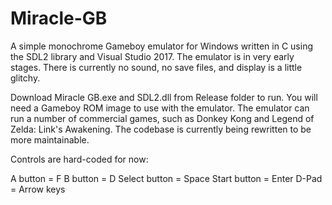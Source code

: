 # Miracle-GB
A simple monochrome Gameboy emulator for Windows written in C using the SDL2 library and Visual Studio 2017.  The emulator is in very early stages.  There is currently no sound, no save files, and display is a little glitchy.

Download Miracle GB.exe and SDL2.dll from Release folder to run.  You will need a Gameboy ROM image to use with the emulator.  The emulator can run a number of commercial games,
such as Donkey Kong and Legend of Zelda: Link's Awakening.  The codebase is currently being rewritten to be more maintainable.

Controls are hard-coded for now:

A button = F
B button = D
Select button = Space
Start button = Enter
D-Pad = Arrow keys
